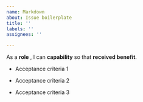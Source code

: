```yaml
---
name: Markdown
about: Issue boilerplate
title: ''
labels: ''
assignees: ''

---
```


As a **role** ,  I can **capability** so that **received benefit**.

- Acceptance criteria 1

- Acceptance criteria 2

- Acceptance criteria 3
